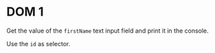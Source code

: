 # DOM 1

Get the value of the `firstName` text input field and print it in the console.

Use the `id` as selector.
